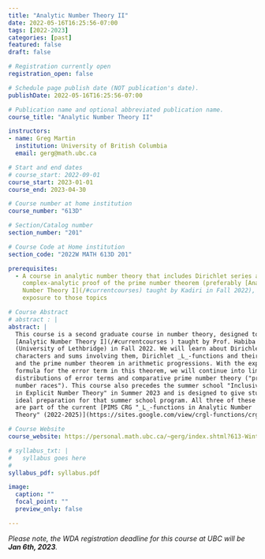 ```yaml
---
title: "Analytic Number Theory II"
date: 2022-05-16T16:25:56-07:00
tags: [2022-2023]
categories: [past]
featured: false
draft: false

# Registration currently open
registration_open: false

# Schedule page publish date (NOT publication's date).
publishDate: 2022-05-16T16:25:56-07:00

# Publication name and optional abbreviated publication name.
course_title: "Analytic Number Theory II"

instructors:
- name: Greg Martin
  institution: University of British Columbia
  email: gerg@math.ubc.ca

# Start and end dates
# course_start: 2022-09-01
course_start: 2023-01-01
course_end: 2023-04-30

# Course number at home institution
course_number: "613D"

# Section/Catalog number
section_number: "201"

# Course Code at Home institution
section_code: "2022W MATH 613D 201"

prerequisites:
  - A course in analytic number theory that includes Dirichlet series and a
    complex-analytic proof of the prime number theorem (preferably [Analytic
    Number Theory I](/#currentcourses) taught by Kadiri in Fall 2022), or other
    exposure to those topics

# Course Abstract
# abstract : |
abstract: |
  This course is a second graduate course in number theory, designed to follow
  [Analytic Number Theory I](/#currentcourses ) taught by Prof. Habiba Kadiri
  (University of Lethbridge) in Fall 2022. We will learn about Dirichlet
  characters and sums involving them, Dirichlet _L_-functions and their zeros,
  and the prime number theorem in arithmetic progressions. With the explicit
  formula for the error term in this theorem, we will continue into limiting
  distributions of error terms and comparative prime number theory ("prime
  number races"). This course also precedes the summer school "Inclusive Paths
  in Explicit Number Theory" in Summer 2023 and is designed to give students the
  ideal preparation for that summer school program. All three of these events
  are part of the current [PIMS CRG "_L_-functions in Analytic Number
  Theory" (2022-2025)](https://sites.google.com/view/crgl-functions/crg-news).

# Course Website
course_website: https://personal.math.ubc.ca/~gerg/index.shtml?613-Winter2023

# syllabus_txt: |
#   syllabus goes here
#
syllabus_pdf: syllabus.pdf

image:
  caption: ""
  focal_point: ""
  preview_only: false

---
```

_Please note, the WDA registration deadline for this course at UBC will be **Jan
6th, 2023**._
